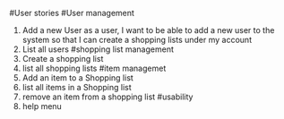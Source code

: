 #User stories
#User management
1. Add a new User
   as a user, I want to be able to add a new user to the system so that I can create a shopping lists under my account
2. List all users
#shopping list management
3. Create a shopping list
4. list all shopping lists
#item managemet
5. Add an item to a Shopping list
6. list all items in a Shopping list
7. remove an item from a shopping list
#usability
9. help menu
